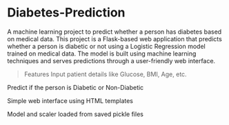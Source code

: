 # Diabetes-Prediction
A machine learning project to predict whether a person has diabetes based on medical data.
This project is a Flask-based web application that predicts whether a person is diabetic or not using a Logistic Regression model trained on medical data. The model is built using machine learning techniques and serves predictions through a user-friendly web interface.

> Features
Input patient details like Glucose, BMI, Age, etc.

Predict if the person is Diabetic or Non-Diabetic

Simple web interface using HTML templates

Model and scaler loaded from saved pickle files
